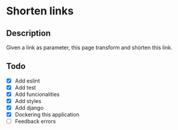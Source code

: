 # Shorten links
## Description
Given a link as parameter, this page transform and shorten this link.

## Todo
- [x] Add eslint
- [x] Add test
- [x] Add funcionalities
- [x] Add styles
- [x] Add django
- [x] Dockering this application
- [ ] Feedback errors
